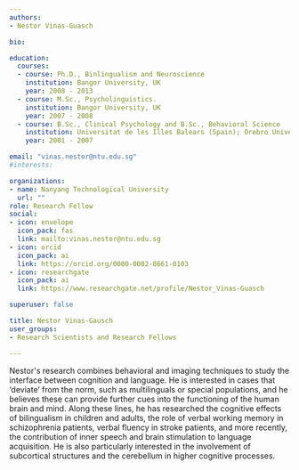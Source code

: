 ```yaml
---
authors:
- Nestor Vinas-Guasch

bio: 

education:
  courses:
  - course: Ph.D., Binlingualism and Neuroscience
    institution: Bangor University, UK
    year: 2008 - 2013
  - course: M.Sc., Psycholinguistics.
    institution: Bangor University, UK
    year: 2007 - 2008
  - course: B.Sc., Clinical Psychology and B.Sc., Behavioral Science
    institution: Universitat de les Illes Balears (Spain); Orebro University (Sweden)
    year: 2001 - 2007

email: "vinas.nestor@ntu.edu.sg"
#interests:

organizations:
- name: Nanyang Technological University
  url: ""
role: Research Fellow
social:
- icon: envelope
  icon_pack: fas
  link: mailto:vinas.nestor@ntu.edu.sg
- icon: orcid
  icon_pack: ai
  link: https://orcid.org/0000-0002-8661-0103
- icon: researchgate
  icon_pack: ai
  link: https://www.researchgate.net/profile/Nestor_Vinas-Guasch

superuser: false

title: Nestor Vinas-Gausch
user_groups:
- Research Scientists and Research Fellows

---
```


Nestor's research combines behavioral and imaging techniques to study the interface between cognition and language. He is interested in cases that ‘deviate’ from the norm, such as multilinguals or special populations, and he believes these can provide further cues into the functioning of the human brain and mind. Along these lines, he has researched the cognitive effects of bilingualism in children and adults, the role of verbal working memory in schizophrenia patients, verbal fluency in stroke patients, and more recently, the contribution of inner speech and brain stimulation to language acquisition. He is also particularly interested in the involvement of subcortical structures and the cerebellum in higher cognitive processes.
